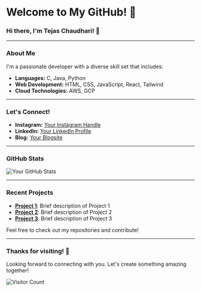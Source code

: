 # Welcome to My GitHub! 👋

### Hi there, I'm Tejas Chaudhari! 🌟

---

### About Me

I'm a passionate developer with a diverse skill set that includes:

- **Languages:** C, Java, Python
- **Web Development:** HTML, CSS, JavaScript, React, Tailwind
- **Cloud Technologies:** AWS, GCP

---

### Let's Connect!

- **Instagram:** [Your Instagram Handle](https://www.instagram.com/your-instagram-handle)
- **LinkedIn:** [Your LinkedIn Profile](https://www.linkedin.com/in/your-linkedin-profile)
- **Blog:** [Your Blogsite](https://www.yourblogsite.com)

---

### GitHub Stats

![Your GitHub Stats](https://github-readme-stats.vercel.app/api?username=tejaschaudhari192&show_icons=true&theme=radical)

---

### Recent Projects

- [**Project 1**](https://github.com/tejaschaudhari192/Yummi): Brief description of Project 1
- [**Project 2**](https://github.com/tejaschaudhari192/Collax): Brief description of Project 2
- [**Project 3**](https://github.com//weather): Brief description of Project 3

Feel free to check out my repositories and contribute!

---

### Thanks for visiting! 🚀

Looking forward to connecting with you. Let's create something amazing together!

![Visitor Count](https://visitor-badge.glitch.me/badge?page_id=tejaschaudhari192.visitor-badge)
